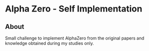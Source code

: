 # Alpha Zero - Self Implementation

## About
Small challenge to implement AlphaZero from the original papers and knowledge obtained 
during my studies only. 